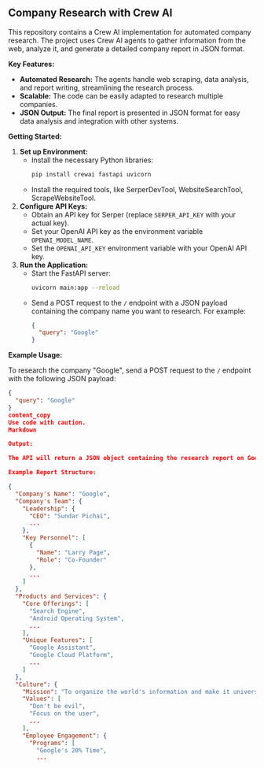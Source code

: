 ## Company Research with Crew AI

This repository contains a Crew AI implementation for automated company research. The project uses Crew AI agents to gather information from the web, analyze it, and generate a detailed company report in JSON format.

**Key Features:**

* **Automated Research:** The agents handle web scraping, data analysis, and report writing, streamlining the research process.
* **Scalable:** The code can be easily adapted to research multiple companies.
* **JSON Output:** The final report is presented in JSON format for easy data analysis and integration with other systems.

**Getting Started:**

1. **Set up Environment:**
   * Install the necessary Python libraries:
     ```bash
     pip install crewai fastapi uvicorn
     ```
   * Install the required tools, like SerperDevTool, WebsiteSearchTool, ScrapeWebsiteTool.
2. **Configure API Keys:**
   * Obtain an API key for Serper (replace `SERPER_API_KEY` with your actual key).
   * Set your OpenAI API key as the environment variable `OPENAI_MODEL_NAME`.
   * Set the `OPENAI_API_KEY` environment variable with your OpenAI API key.
3. **Run the Application:**
   * Start the FastAPI server:
     ```bash
     uvicorn main:app --reload
     ```
   * Send a POST request to the `/` endpoint with a JSON payload containing the company name you want to research. For example:
     ```json
     {
       "query": "Google"
     }
     ```

**Example Usage:**

To research the company "Google", send a POST request to the `/` endpoint with the following JSON payload:

```json
{
  "query": "Google"
}
content_copy
Use code with caution.
Markdown

Output:

The API will return a JSON object containing the research report on Google.

Example Report Structure:

{
  "Company's Name": "Google",
  "Company's Team": {
    "Leadership": {
      "CEO": "Sundar Pichai",
      ...
    },
    "Key Personnel": [
      {
        "Name": "Larry Page",
        "Role": "Co-Founder"
      },
      ...
    ]
  },
  "Products and Services": {
    "Core Offerings": [
      "Search Engine",
      "Android Operating System",
      ...
    ],
    "Unique Features": [
      "Google Assistant",
      "Google Cloud Platform",
      ...
    ]
  },
  "Culture": {
    "Mission": "To organize the world's information and make it universally accessible and useful",
    "Values": [
      "Don't be evil",
      "Focus on the user",
      ...
    ],
    "Employee Engagement": {
      "Programs": [
        "Google's 20% Time",
        ...

